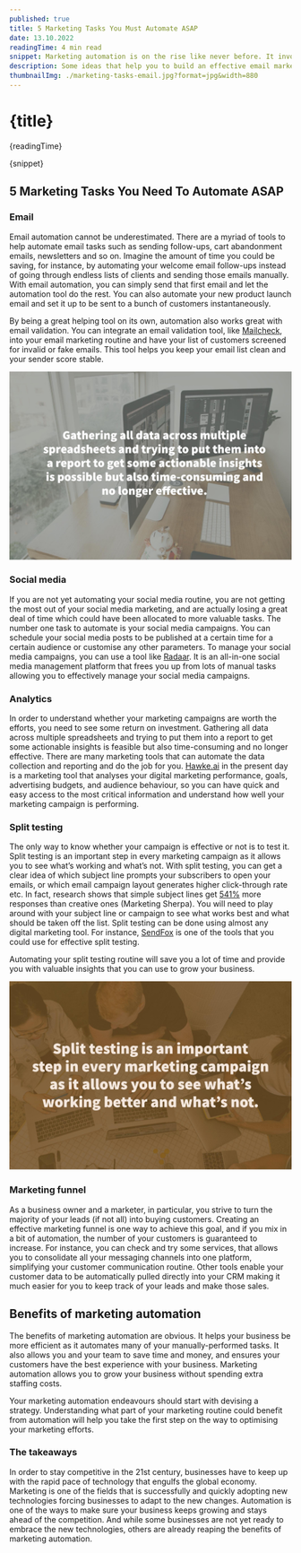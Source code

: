 ```yaml
---
published: true
title: 5 Marketing Tasks You Must Automate ASAP
date: 13.10.2022
readingTime: 4 min read
snippet: Marketing automation is on the rise like never before. It involves using different tools to automate repetitive marketing tasks like tracking customer engagement, sending welcome emails, new product launch emails and so on. If you are an emerging marketer looking to optimize your marketing operations, here is an undeniable list of tasks that you need to automate.
description: Some ideas that help you to build an effective email marketing strategy and get a high response from your mail list.
thumbnailImg: ./marketing-tasks-email.jpg?format=jpg&width=880
---
```


# {title}

{readingTime}

{snippet}

## 5 Marketing Tasks You Need To Automate ASAP

### Email

Email automation cannot be underestimated. There are a myriad of tools to help automate email tasks such as sending follow-ups, cart abandonment emails, newsletters and so on. Imagine the amount of time you could be saving, for instance, by automating your welcome email follow-ups instead of going through endless lists of clients and sending those emails manually. With email automation, you can simply send that first email and let the automation tool do the rest. You can also automate your new product launch email and set it up to be sent to a bunch of customers instantaneously.

By being a great helping tool on its own, automation also works great with email validation. You can integrate an email validation tool, like [Mailcheck](/#contact-us), into your email marketing routine and have your list of customers screened for invalid or fake emails. This tool helps you keep your email list clean and your sender score stable.

![Marketing tasks Email](./marketing-tasks-email.jpg?format=webp;jpg;png;avif&srcset&width=880)

### Social media

If you are not yet automating your social media routine, you are not getting the most out of your social media marketing, and are actually losing a great deal of time which could have been allocated to more valuable tasks. The number one task to automate is your social media campaigns. You can schedule your social media posts to be published at a certain time for a certain audience or customise any other parameters. To manage your social media campaigns, you can use a tool like [Radaar](https://appsumo.com/products/marketplace-radaar/). It is an all-in-one social media management platform that frees you up from lots of manual tasks allowing you to effectively manage your social media campaigns.

### Analytics

In order to understand whether your marketing campaigns are worth the efforts, you need to see some return on investment. Gathering all data across multiple spreadsheets and trying to put them into a report to get some actionable insights is feasible but also time-consuming and no longer effective. There are many marketing tools that can automate the data collection and reporting and do the job for you. [Hawke.ai](https://hawke.ai/) in the present day is a marketing tool that analyses your digital marketing performance, goals, advertising budgets, and audience behaviour, so you can have quick and easy access to the most critical information and understand how well your marketing campaign is performing.

### Split testing

The only way to know whether your campaign is effective or not is to test it. Split testing is an important step in every marketing campaign as it allows you to see what’s working and what’s not. With split testing, you can get a clear idea of which subject line prompts your subscribers to open your emails, or which email campaign layout generates higher click-through rate etc. In fact, research shows that simple subject lines get [541%](https://truelist.co/blog/ab-testing-statistics/) more responses than creative ones (Marketing Sherpa). You will need to play around with your subject line or campaign to see what works best and what should be taken off the list. Split testing can be done using almost any digital marketing tool. For instance, [SendFox](https://appsumo.com/products/sendfox/) is one of the tools that you could use for effective split testing.

Automating your split testing routine will save you a lot of time and provide you with valuable insights that you can use to grow your business.

![Split testing](./split-testing.jpg?format=webp;jpg;png;avif&srcset&width=880)

### Marketing funnel

As a business owner and a marketer, in particular, you strive to turn the majority of your leads (if not all) into buying customers. Creating an effective marketing funnel is one way to achieve this goal, and if you mix in a bit of automation, the number of your customers is guaranteed to increase. For instance, you can check and try some services, that allows you to consolidate all your messaging channels into one platform, simplifying your customer communication routine. Other tools enable your customer data to be automatically pulled directly into your CRM making it much easier for you to keep track of your leads and make those sales.

## Benefits of marketing automation

The benefits of marketing automation are obvious. It helps your business be more efficient as it automates many of your manually-performed tasks. It also allows you and your team to save time and money, and ensures your customers have the best experience with your business. Marketing automation allows you to grow your business without spending extra staffing costs.

Your marketing automation endeavours should start with devising a strategy. Understanding what part of your marketing routine could benefit from automation will help you take the first step on the way to optimising your marketing efforts.

### The takeaways

In order to stay competitive in the 21st century, businesses have to keep up with the rapid pace of technology that engulfs the global economy. Marketing is one of the fields that is successfully and quickly adopting new technologies forcing businesses to adapt to the new changes. Automation is one of the ways to make sure your business keeps growing and stays ahead of the competition. And while some businesses are not yet ready to embrace the new technologies, others are already reaping the benefits of marketing automation.
